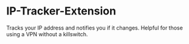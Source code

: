 # IP-Tracker-Extension
Tracks your IP address and notifies you if it changes. Helpful for those using a VPN without a killswitch.
